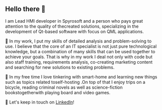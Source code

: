 ## Hello there 👋

I am Lead HMI developer in Spyrosoft and a person who pays great attention to the quality of thecreated solutions, specializing in the development of Qt-based software with focus on QML applications.

🌱 In my work, I put my skills of detailed analysis and problem-solving to use. I believe that the core of an IT specialist is not just pure technological knowledge, but a combination of many skills that can be used together to achieve your goals. That is why in my work I deal not only with code but also staff training, requirements analysis, co-creating marketing content and searching for new solutions to existing problems.

🔭 In my free time I love tinkering with smart-home and learning new things such as topics related toself-hosting .On top of that I enjoy trips on a bicycle, reading criminal novels as well as science-fiction bookstogetherwith playing board and video games.

💬 Let's keep in touch on [LinkedIn](https://pl.linkedin.com/in/jan-kies)!
